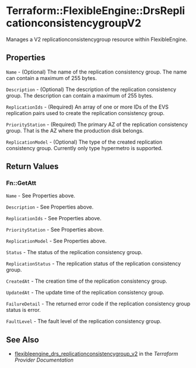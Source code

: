 # Terraform::FlexibleEngine::DrsReplicationconsistencygroupV2

Manages a V2 replicationconsistencygroup resource within FlexibleEngine.

## Properties

`Name` - (Optional) The name of the replication consistency group. The name can contain a maximum of 255 bytes.

`Description` - (Optional) The description of the replication consistency group. The description can contain a maximum of 255 bytes.

`ReplicationIds` - (Required) An array of one or more IDs of the EVS replication pairs used to create the replication consistency group.

`PriorityStation` - (Required) The primary AZ of the replication consistency group. That is the AZ where the production disk belongs.

`ReplicationModel` - (Optional) The type of the created replication consistency group. Currently only type hypermetro is supported.


## Return Values

### Fn::GetAtt

`Name` - See Properties above.

`Description` - See Properties above.

`ReplicationIds` - See Properties above.

`PriorityStation` - See Properties above.

`ReplicationModel` - See Properties above.

`Status` - The status of the replication consistency group.

`ReplicationStatus` - The replication status of the replication consistency group.

`CreatedAt` - The creation time of the replication consistency group.

`UpdatedAt` - The update time of the replication consistency group.

`FailureDetail` - The returned error code if the replication consistency group status is error.

`FaultLevel` - The fault level of the replication consistency group.

## See Also

* [flexibleengine_drs_replicationconsistencygroup_v2](https://www.terraform.io/docs/providers/flexibleengine/r/drs_replicationconsistencygroup_v2.html) in the _Terraform Provider Documentation_